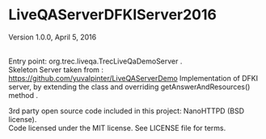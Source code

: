 # LiveQAServerDFKIServer2016
Version 1.0.0, April 5, 2016<br><br>

Entry point: org.trec.liveqa.TrecLiveQaDemoServer .<br>
Skeleton Server taken from : https://github.com/yuvalpinter/LiveQAServerDemo 
Implementation of DFKI server, by extending the class and overriding getAnswerAndResources() method .<br>

3rd party open source code included in this project: NanoHTTPD (BSD license).<br>
Code licensed under the MIT license. See LICENSE file for terms.
